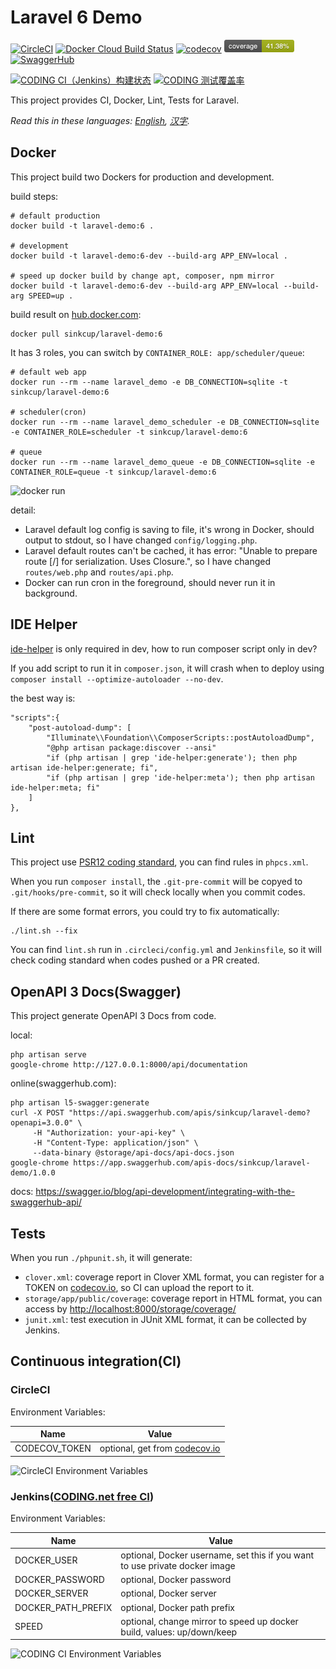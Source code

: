 # Laravel 6 Demo

[![CircleCI](https://circleci.com/gh/sinkcup/laravel-demo/tree/6.x.svg?style=svg)](https://circleci.com/gh/sinkcup/laravel-demo/tree/6.x)
[![Docker Cloud Build Status](https://img.shields.io/docker/cloud/build/sinkcup/laravel-demo.svg)](https://hub.docker.com/r/sinkcup/laravel-demo)
[![codecov](https://codecov.io/gh/sinkcup/laravel-demo/branch/6.x/graph/badge.svg)](https://codecov.io/gh/sinkcup/laravel-demo)
![coverage](https://raw.githubusercontent.com/sinkcup/laravel-demo/6.x/coverage.png)
[![SwaggerHub](https://img.shields.io/badge/swagger-hub-brightgreen)](https://app.swaggerhub.com/apis-docs/sinkcup/laravel-demo/1.0.0)

[![CODING CI（Jenkins）构建状态](https://codes-farm.coding.net/badges/laravel-demo/job/88282/6.x/build.svg)](https://codes-farm.coding.net/p/laravel-demo/ci/job)
[![CODING 测试覆盖率](https://codes-farm.coding.net/p/laravel-demo/git/raw/6.x/coverage.png)](https://m6zlsd.coding-pages.com/coverage/)

This project provides CI, Docker, Lint, Tests for Laravel.

*Read this in these languages: [English](README.md), [汉字](README.zh-CN.md).*

## Docker

This project build two Dockers for production and development.

build steps:

```
# default production
docker build -t laravel-demo:6 .

# development
docker build -t laravel-demo:6-dev --build-arg APP_ENV=local .

# speed up docker build by change apt, composer, npm mirror
docker build -t laravel-demo:6-dev --build-arg APP_ENV=local --build-arg SPEED=up .
```

build result on [hub.docker.com](https://hub.docker.com/r/sinkcup/laravel-demo):

```
docker pull sinkcup/laravel-demo:6
```

It has 3 roles, you can switch by `CONTAINER_ROLE: app/scheduler/queue`:

```
# default web app
docker run --rm --name laravel_demo -e DB_CONNECTION=sqlite -t sinkcup/laravel-demo:6

# scheduler(cron)
docker run --rm --name laravel_demo_scheduler -e DB_CONNECTION=sqlite -e CONTAINER_ROLE=scheduler -t sinkcup/laravel-demo:6

# queue
docker run --rm --name laravel_demo_queue -e DB_CONNECTION=sqlite -e CONTAINER_ROLE=queue -t sinkcup/laravel-demo:6
```

![docker run](https://user-images.githubusercontent.com/4971414/64695831-a0a50980-d4cf-11e9-978a-e1dbf96ea738.png)

detail:

- Laravel default log config is saving to file, it's wrong in Docker, should output to stdout, so I have changed `config/logging.php`.
- Laravel default routes can't be cached, it has error: "Unable to prepare route [/] for serialization. Uses Closure.", so I have changed `routes/web.php` and `routes/api.php`.
- Docker can run cron in the foreground, should never run it in background.

## IDE Helper

[ide-helper](https://github.com/barryvdh/laravel-ide-helper) is only required in dev, how to run composer script only in dev?

If you add script to run it in `composer.json`, it will crash when to deploy using `composer install --optimize-autoloader --no-dev`.

the best way is:

```
"scripts":{
    "post-autoload-dump": [
        "Illuminate\\Foundation\\ComposerScripts::postAutoloadDump",
        "@php artisan package:discover --ansi"
        "if (php artisan | grep 'ide-helper:generate'); then php artisan ide-helper:generate; fi",
        "if (php artisan | grep 'ide-helper:meta'); then php artisan ide-helper:meta; fi"
    ]
},
```

## Lint

This project use [PSR12 coding standard](https://www.php-fig.org/psr/psr-12/), you can find rules in `phpcs.xml`.

When you run `composer install`, the `.git-pre-commit` will be copyed to `.git/hooks/pre-commit`, so it will check locally when you commit codes.

If there are some format errors, you could try to fix automatically:

```
./lint.sh --fix
```

You can find `lint.sh` run in `.circleci/config.yml` and `Jenkinsfile`, so it will check coding standard when codes pushed or a PR created.

## OpenAPI 3 Docs(Swagger)

This project generate OpenAPI 3 Docs from code.

local:

```shell script
php artisan serve
google-chrome http://127.0.0.1:8000/api/documentation
```

online(swaggerhub.com):

```shell script
php artisan l5-swagger:generate
curl -X POST "https://api.swaggerhub.com/apis/sinkcup/laravel-demo?openapi=3.0.0" \
     -H "Authorization: your-api-key" \
     -H "Content-Type: application/json" \
     --data-binary @storage/api-docs/api-docs.json
google-chrome https://app.swaggerhub.com/apis-docs/sinkcup/laravel-demo/1.0.0
```

docs: https://swagger.io/blog/api-development/integrating-with-the-swaggerhub-api/

## Tests

When you run `./phpunit.sh`, it will generate:

- `clover.xml`: coverage report in Clover XML format, you can register for a TOKEN on [codecov.io](https://codecov.io/), so CI can upload the report to it.
- `storage/app/public/coverage`: coverage report in HTML format, you can access by [http://localhost:8000/storage/coverage/](http://laravel-demo.localhost/storage/coverage/)
- `junit.xml`: test execution in JUnit XML format, it can be collected by Jenkins.

## Continuous integration(CI)

### CircleCI

Environment Variables:

Name | Value
-----|--------------
CODECOV_TOKEN | optional, get from [codecov.io](https://codecov.io/)

![CircleCI Environment Variables](https://user-images.githubusercontent.com/4971414/70208756-539ca080-1769-11ea-95f8-de50a01eecbd.png)

### Jenkins\([CODING.net free CI](https://coding.net/products/ci?cps_source=PIevZ6Jr)\)

Environment Variables:

Name | Value
-----|--------------
DOCKER_USER | optional, Docker username, set this if you want to use private docker image
DOCKER_PASSWORD | optional, Docker password
DOCKER_SERVER | optional, Docker server
DOCKER_PATH_PREFIX | optional, Docker path prefix
SPEED | optional, change mirror to speed up docker build, values: up/down/keep

![CODING CI Environment Variables](https://user-images.githubusercontent.com/4971414/70208810-7c249a80-1769-11ea-979f-45a56e79a126.png)

